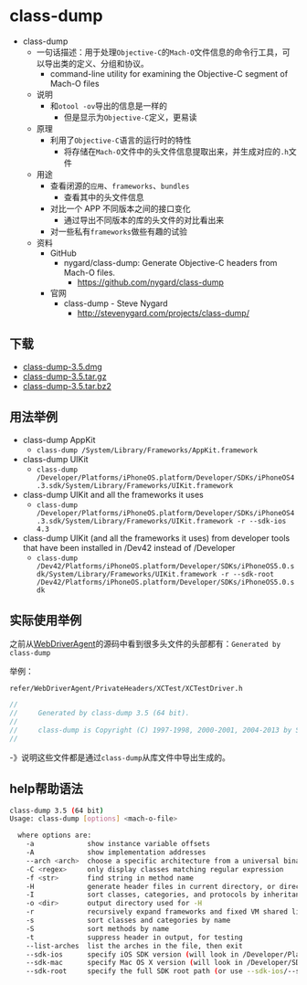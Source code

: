# class-dump

* class-dump
  * 一句话描述：用于处理`Objective-C`的`Mach-O`文件信息的命令行工具，可以导出类的定义、分组和协议。
    * command-line utility for examining the Objective-C segment of Mach-O files
  * 说明
    * 和`otool -ov`导出的信息是一样的
      * 但是显示为`Objective-C`定义，更易读
  * 原理
    * 利用了`Objective-C`语言的运行时的特性
      * 将存储在`Mach-O`文件中的头文件信息提取出来，并生成对应的`.h`文件
  * 用途
    * 查看闭源的`应用`、`frameworks`、`bundles`
      * 查看其中的头文件信息
    * 对比一个 APP 不同版本之间的接口变化
      * 通过导出不同版本的库的头文件的对比看出来
    * 对一些私有`frameworks`做些有趣的试验
  * 资料
    * GitHub
      * nygard/class-dump: Generate Objective-C headers from Mach-O files.
        * https://github.com/nygard/class-dump
    * 官网
      * class-dump - Steve Nygard
        * http://stevenygard.com/projects/class-dump/

## 下载

* [class-dump-3.5.dmg](http://stevenygard.com/download/class-dump-3.5.dmg)
* [class-dump-3.5.tar.gz](http://stevenygard.com/download/class-dump-3.5.tar.gz)
* [class-dump-3.5.tar.bz2](http://stevenygard.com/download/class-dump-3.5.tar.bz2)

## 用法举例

* class-dump AppKit
  * `class-dump /System/Library/Frameworks/AppKit.framework`
* class-dump UIKit
  * `class-dump /Developer/Platforms/iPhoneOS.platform/Developer/SDKs/iPhoneOS4.3.sdk/System/Library/Frameworks/UIKit.framework`
* class-dump UIKit and all the frameworks it uses
  * `class-dump /Developer/Platforms/iPhoneOS.platform/Developer/SDKs/iPhoneOS4.3.sdk/System/Library/Frameworks/UIKit.framework -r --sdk-ios 4.3`
* class-dump UIKit (and all the frameworks it uses) from developer tools that have been installed in /Dev42 instead of /Developer
  * `class-dump /Dev42/Platforms/iPhoneOS.platform/Developer/SDKs/iPhoneOS5.0.sdk/System/Library/Frameworks/UIKit.framework -r --sdk-root /Dev42/Platforms/iPhoneOS.platform/Developer/SDKs/iPhoneOS5.0.sdk`

## 实际使用举例

之前从[WebDriverAgent](https://github.com/appium/WebDriverAgent)的源码中看到很多头文件的头部都有：`Generated by class-dump`

举例：

`refer/WebDriverAgent/PrivateHeaders/XCTest/XCTestDriver.h`

```c
//
//     Generated by class-dump 3.5 (64 bit).
//
//     class-dump is Copyright (C) 1997-1998, 2000-2001, 2004-2013 by Steve Nygard.
//
```

-》说明这些文件都是通过`class-dump`从库文件中导出生成的。

## help帮助语法

```bash
class-dump 3.5 (64 bit)
Usage: class-dump [options] <mach-o-file>

  where options are:
    -a             show instance variable offsets
    -A             show implementation addresses
    --arch <arch>  choose a specific architecture from a universal binary (ppc, ppc64, i386, x86_64)
    -C <regex>     only display classes matching regular expression
    -f <str>       find string in method name
    -H             generate header files in current directory, or directory specified with -o
    -I             sort classes, categories, and protocols by inheritance (overrides -s)
    -o <dir>       output directory used for -H
    -r             recursively expand frameworks and fixed VM shared libraries
    -s             sort classes and categories by name
    -S             sort methods by name
    -t             suppress header in output, for testing
    --list-arches  list the arches in the file, then exit
    --sdk-ios      specify iOS SDK version (will look in /Developer/Platforms/iPhoneOS.platform/Developer/SDKs/iPhoneOS<version>.sdk
    --sdk-mac      specify Mac OS X version (will look in /Developer/SDKs/MacOSX<version>.sdk
    --sdk-root     specify the full SDK root path (or use --sdk-ios/--sdk-mac for a shortcut)
```
